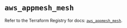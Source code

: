 # `aws_appmesh_mesh`

Refer to the Terraform Registry for docs: [`aws_appmesh_mesh`](https://registry.terraform.io/providers/hashicorp/aws/5.77.0/docs/resources/appmesh_mesh).
